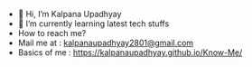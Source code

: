 - 👋 Hi, I’m Kalpana Upadhyay
- 🌱 I’m currently learning latest tech stuffs
- How to reach me?
- Mail me at : kalpanaupadhyay2801@gmail.com
- Basics of me : https://kalpanaupadhyay.github.io/Know-Me/


<!---
KalpanaUpadhyay/KalpanaUpadhyay is a ✨ special ✨ repository because its `README.md` (this file) appears on your GitHub profile.
You can click the Preview link to take a look at your changes.
--->
